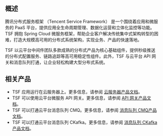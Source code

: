 ## 概述
腾讯分布式服务框架 （Tencent Service Framework） 是一个围绕着应用和微服务的 PaaS 平台，提供应用全生命周期管理、数据化运营和立体化监控等功能。TSF 拥抱 Spring Cloud 微服务框架，帮助企业客户解决传统集中式架构转型的困难，打造大规模高可用的分布式系统架构，实现业务、产品的快速落地。

TSF 以云平台中间件团队多款成熟的分布式产品为核心基础组件，提供秒级推送的分布式配置服务、链路追踪等高可用稳定性组件。此外，TSF 与云平台 API 网关和消息队列打通，让企业轻松构建大型分布式系统。

## 相关产品
* TSF 应用运行在云服务器上。更多信息，请参阅 [云服务器产品文档](http://tce.fsphere.cn/doc/product/213)。
* TSF 可以使用云平台微服务 API 网关。更多信息，请参阅 [API 网关产品文档](http://tce.fsphere.cn/document/product/628)。
* TSF 可以打通云平台消息队列 CMQ。更多信息，请参阅 [消息队列 CMQ产品文档](http://tce.fsphere.cn/document/product/406)。
* TSF 可以打通云平台消息队列 CKafka。更多信息，请参阅 [消息队列 CKafka产品文档](http://tce.fsphere.cn/document/product/597)。




